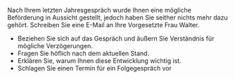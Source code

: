 Nach Ihrem letzten Jahresgespräch wurde Ihnen eine mögliche Beförderung in Aussicht gestellt, jedoch haben Sie seither nichts mehr dazu gehört. Schreiben Sie eine E-Mail an Ihre Vorgesetzte Frau Walter.
- Beziehen Sie sich auf das Gespräch und äußern Sie Verständnis für mögliche Verzögerungen.
- Fragen Sie höflich nach dem aktuellen Stand.
- Erklären Sie, warum Ihnen diese Entwicklung wichtig ist.
- Schlagen Sie einen Termin für ein Folgegespräch vor
